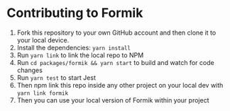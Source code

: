 # Contributing to Formik

1. Fork this repository to your own GitHub account and then clone it to your local device.
2. Install the dependencies: `yarn install`
3. Run `yarn link` to link the local repo to NPM
4. Run `cd packages/formik && yarn start` to build and watch for code changes
5. Run `yarn test` to start Jest
7. Then npm link this repo inside any other project on your local dev with `yarn link formik`
8. Then you can use your local version of Formik within your project


